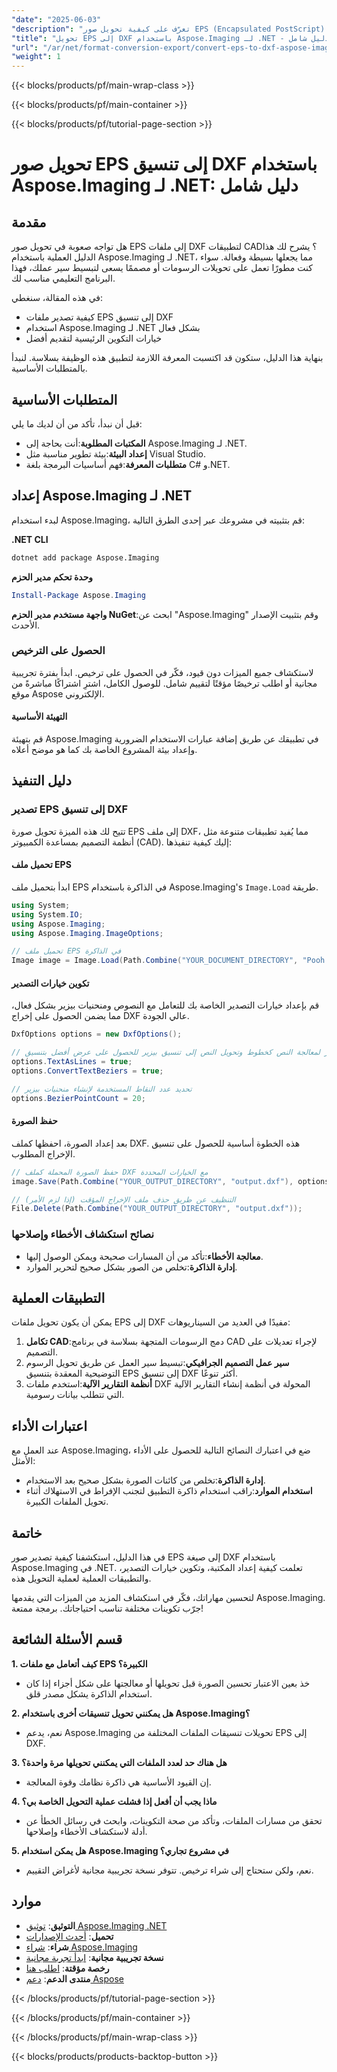 ```yaml
---
"date": "2025-06-03"
"description": "تعرّف على كيفية تحويل صور EPS (Encapsulated PostScript) إلى تنسيق DXF بكفاءة باستخدام Aspose.Imaging لـ .NET. يوفر هذا الدليل إرشادات خطوة بخطوة وأفضل الممارسات."
"title": "تحويل EPS إلى DXF باستخدام Aspose.Imaging لـ .NET - دليل شامل"
"url": "/ar/net/format-conversion-export/convert-eps-to-dxf-aspose-imaging-net/"
"weight": 1
---
```


{{< blocks/products/pf/main-wrap-class >}}

{{< blocks/products/pf/main-container >}}

{{< blocks/products/pf/tutorial-page-section >}}
# تحويل صور EPS إلى تنسيق DXF باستخدام Aspose.Imaging لـ .NET: دليل شامل

## مقدمة
هل تواجه صعوبة في تحويل صور EPS إلى ملفات DXF لتطبيقات CAD؟ يشرح لك هذا الدليل العملية باستخدام Aspose.Imaging لـ .NET، مما يجعلها بسيطة وفعالة. سواء كنت مطورًا تعمل على تحويلات الرسومات أو مصممًا يسعى لتبسيط سير عملك، فهذا البرنامج التعليمي مناسب لك.

في هذه المقالة، سنغطي:
- كيفية تصدير ملفات EPS إلى تنسيق DXF
- استخدام Aspose.Imaging لـ .NET بشكل فعال
- خيارات التكوين الرئيسية لتقديم أفضل

بنهاية هذا الدليل، ستكون قد اكتسبت المعرفة اللازمة لتطبيق هذه الوظيفة بسلاسة. لنبدأ بالمتطلبات الأساسية.

## المتطلبات الأساسية
قبل أن نبدأ، تأكد من أن لديك ما يلي:
- **المكتبات المطلوبة**:أنت بحاجة إلى Aspose.Imaging لـ .NET.
- **إعداد البيئة**:بيئة تطوير مناسبة مثل Visual Studio.
- **متطلبات المعرفة**:فهم أساسيات البرمجة بلغة C# و.NET.

## إعداد Aspose.Imaging لـ .NET
لبدء استخدام Aspose.Imaging، قم بتثبيته في مشروعك عبر إحدى الطرق التالية:

**.NET CLI**
```bash
dotnet add package Aspose.Imaging
```

**وحدة تحكم مدير الحزم**
```powershell
Install-Package Aspose.Imaging
```

**واجهة مستخدم مدير الحزم NuGet**:ابحث عن "Aspose.Imaging" وقم بتثبيت الإصدار الأحدث.

### الحصول على الترخيص
لاستكشاف جميع الميزات دون قيود، فكّر في الحصول على ترخيص. ابدأ بفترة تجريبية مجانية أو اطلب ترخيصًا مؤقتًا لتقييم شامل. للوصول الكامل، اشترِ اشتراكًا مباشرةً من موقع Aspose الإلكتروني.

#### التهيئة الأساسية
قم بتهيئة Aspose.Imaging في تطبيقك عن طريق إضافة عبارات الاستخدام الضرورية وإعداد بيئة المشروع الخاصة بك كما هو موضح أعلاه.

## دليل التنفيذ
### تصدير EPS إلى تنسيق DXF
تتيح لك هذه الميزة تحويل صورة EPS إلى ملف DXF، مما يُفيد تطبيقات متنوعة مثل أنظمة التصميم بمساعدة الكمبيوتر (CAD). إليك كيفية تنفيذها:

#### تحميل ملف EPS
ابدأ بتحميل ملف EPS في الذاكرة باستخدام Aspose.Imaging's `Image.Load` طريقة.
```csharp
using System;
using System.IO;
using Aspose.Imaging;
using Aspose.Imaging.ImageOptions;

// تحميل ملف EPS في الذاكرة
Image image = Image.Load(Path.Combine("YOUR_DOCUMENT_DIRECTORY", "Pooh group.eps"));
```

#### تكوين خيارات التصدير
قم بإعداد خيارات التصدير الخاصة بك للتعامل مع النصوص ومنحنيات بيزير بشكل فعال، مما يضمن الحصول على إخراج DXF عالي الجودة.
```csharp
DxfOptions options = new DxfOptions();

// تعيين خيار لمعالجة النص كخطوط وتحويل النص إلى تنسيق بيزير للحصول على عرض أفضل بتنسيق DXF
options.TextAsLines = true;
options.ConvertTextBeziers = true;

// تحديد عدد النقاط المستخدمة لإنشاء منحنيات بيزير
options.BezierPointCount = 20;
```

#### حفظ الصورة
بعد إعداد الصورة، احفظها كملف DXF. هذه الخطوة أساسية للحصول على تنسيق الإخراج المطلوب.
```csharp
// حفظ الصورة المحملة كملف DXF مع الخيارات المحددة
image.Save(Path.Combine("YOUR_OUTPUT_DIRECTORY", "output.dxf"), options);

// التنظيف عن طريق حذف ملف الإخراج المؤقت (إذا لزم الأمر)
File.Delete(Path.Combine("YOUR_OUTPUT_DIRECTORY", "output.dxf"));
```

### نصائح استكشاف الأخطاء وإصلاحها
- **معالجة الأخطاء**:تأكد من أن المسارات صحيحة ويمكن الوصول إليها.
- **إدارة الذاكرة**:تخلص من الصور بشكل صحيح لتحرير الموارد.

## التطبيقات العملية
يمكن أن يكون تحويل ملفات EPS إلى DXF مفيدًا في العديد من السيناريوهات:
1. **تكامل CAD**:دمج الرسومات المتجهة بسلاسة في برنامج CAD لإجراء تعديلات على التصميم.
2. **سير عمل التصميم الجرافيكي**:تبسيط سير العمل عن طريق تحويل الرسوم التوضيحية المعقدة بتنسيق EPS إلى تنسيق DXF أكثر تنوعًا.
3. **أنظمة التقارير الآلية**:استخدم ملفات DXF المحولة في أنظمة إنشاء التقارير الآلية التي تتطلب بيانات رسومية.

## اعتبارات الأداء
عند العمل مع Aspose.Imaging، ضع في اعتبارك النصائح التالية للحصول على الأداء الأمثل:
- **إدارة الذاكرة**:تخلص من كائنات الصورة بشكل صحيح بعد الاستخدام.
- **استخدام الموارد**:راقب استخدام ذاكرة التطبيق لتجنب الإفراط في الاستهلاك أثناء تحويل الملفات الكبيرة.

## خاتمة
في هذا الدليل، استكشفنا كيفية تصدير صور EPS إلى صيغة DXF باستخدام Aspose.Imaging في .NET. تعلمت كيفية إعداد المكتبة، وتكوين خيارات التصدير، والتطبيقات العملية لعملية التحويل هذه.

لتحسين مهاراتك، فكّر في استكشاف المزيد من الميزات التي يقدمها Aspose.Imaging. جرّب تكوينات مختلفة تناسب احتياجاتك. برمجة ممتعة!

## قسم الأسئلة الشائعة
**1. كيف أتعامل مع ملفات EPS الكبيرة؟**
   - خذ بعين الاعتبار تحسين الصورة قبل تحويلها أو معالجتها على شكل أجزاء إذا كان استخدام الذاكرة يشكل مصدر قلق.

**2. هل يمكنني تحويل تنسيقات أخرى باستخدام Aspose.Imaging؟**
   - نعم، يدعم Aspose.Imaging تحويلات تنسيقات الملفات المختلفة من EPS إلى DXF.

**3. هل هناك حد لعدد الملفات التي يمكنني تحويلها مرة واحدة؟**
   - إن القيود الأساسية هي ذاكرة نظامك وقوة المعالجة.

**4. ماذا يجب أن أفعل إذا فشلت عملية التحويل الخاصة بي؟**
   - تحقق من مسارات الملفات، وتأكد من صحة التكوينات، وابحث في رسائل الخطأ عن أدلة لاستكشاف الأخطاء وإصلاحها.

**5. هل يمكن استخدام Aspose.Imaging في مشروع تجاري؟**
   - نعم، ولكن ستحتاج إلى شراء ترخيص. تتوفر نسخة تجريبية مجانية لأغراض التقييم.

## موارد
- **التوثيق**: [توثيق Aspose.Imaging .NET](https://reference.aspose.com/imaging/net/)
- **تحميل**: [أحدث الإصدارات](https://releases.aspose.com/imaging/net/)
- **شراء**: [شراء Aspose.Imaging](https://purchase.aspose.com/buy)
- **نسخة تجريبية مجانية**: [ابدأ تجربة مجانية](https://releases.aspose.com/imaging/net/)
- **رخصة مؤقتة**: [اطلب هنا](https://purchase.aspose.com/temporary-license/)
- **منتدى الدعم**: [دعم Aspose](https://forum.aspose.com/c/imaging/10)

{{< /blocks/products/pf/tutorial-page-section >}}

{{< /blocks/products/pf/main-container >}}

{{< /blocks/products/pf/main-wrap-class >}}

{{< blocks/products/products-backtop-button >}}